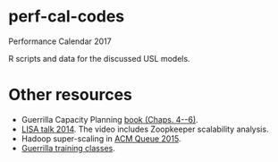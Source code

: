 # perf-cal-codes
Performance Calendar 2017

R scripts and data for the discussed USL models.

# Other resources

* Guerrilla Capacity Planning [book (Chaps. 4--6)](http://www.perfdynamics.com/iBook/gcap.html).
* [LISA talk 2014](https://www.usenix.org/conference/lisa14/conference-program/presentation/gunther). 
The video includes Zoopkeeper scalability analysis.
* Hadoop super-scaling in [ACM Queue 2015](http://queue.acm.org/detail.cfm?id=2789974).
* [Guerrilla training classes](http://www.perfdynamics.com/Classes/schedule.html).



